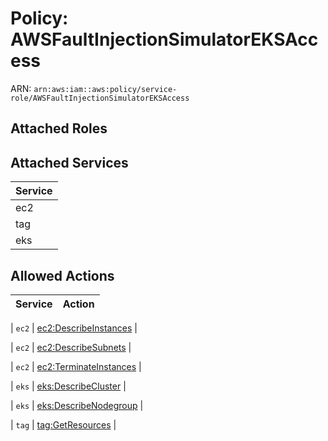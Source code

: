 # Policy: AWSFaultInjectionSimulatorEKSAccess

ARN: `arn:aws:iam::aws:policy/service-role/AWSFaultInjectionSimulatorEKSAccess`

## Attached Roles

## Attached Services

| Service |
|---------|
| ec2 |
| tag |
| eks |

## Allowed Actions

| Service | Action |
|:-------:|--------|

| `ec2` | [ec2:DescribeInstances](../actions.md#ec2:describeinstances) |

| `ec2` | [ec2:DescribeSubnets](../actions.md#ec2:describesubnets) |

| `ec2` | [ec2:TerminateInstances](../actions.md#ec2:terminateinstances) |

| `eks` | [eks:DescribeCluster](../actions.md#eks:describecluster) |

| `eks` | [eks:DescribeNodegroup](../actions.md#eks:describenodegroup) |

| `tag` | [tag:GetResources](../actions.md#tag:getresources) |
